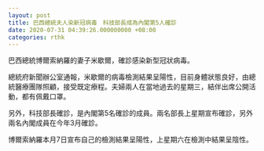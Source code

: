 ```yaml
---
layout: post
title: 巴西總統夫人染新冠病毒　科技部長成為內閣第5人確診
date: 2020-07-31 04:39:26.000000000 +08:00
categories: rthk
---
```


巴西總統博爾索納羅的妻子米歇爾，確診感染新型冠狀病毒。

總統府新聞辦公室通報，米歇爾的病毒檢測結果呈陽性，目前身體狀態良好，由總統醫療團隊照顧，接受既定療程。夫婦兩人在當地過去的星期三，結伴出席公開活動，都有佩戴口罩。

另外，科技部長確診，是內閣第5名確診的成員。兩名部長上星期宣布確診，另外兩名內閣成員在今年3月確診。

博爾索納羅本月7日宣布自己的檢測結果呈陽性，上星期六在檢測中結果呈陰性。
